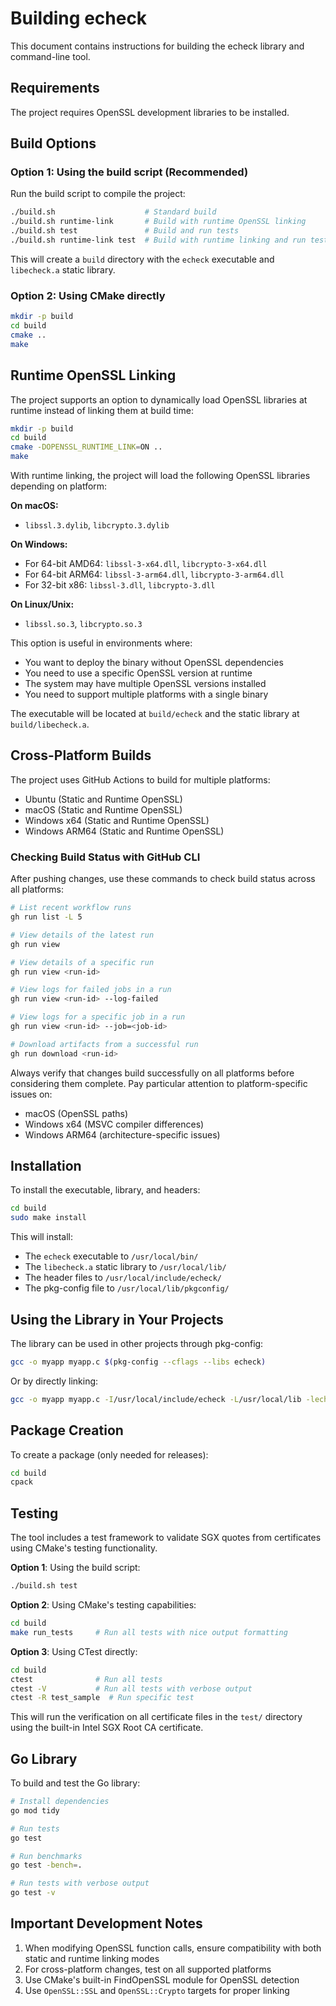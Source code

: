 # Building echeck

This document contains instructions for building the echeck library and command-line tool.

## Requirements

The project requires OpenSSL development libraries to be installed.

## Build Options

### Option 1: Using the build script (Recommended)

Run the build script to compile the project:

```bash
./build.sh                    # Standard build
./build.sh runtime-link       # Build with runtime OpenSSL linking
./build.sh test               # Build and run tests
./build.sh runtime-link test  # Build with runtime linking and run tests
```

This will create a `build` directory with the `echeck` executable and `libecheck.a` static library.

### Option 2: Using CMake directly

```bash
mkdir -p build
cd build
cmake ..
make
```

## Runtime OpenSSL Linking

The project supports an option to dynamically load OpenSSL libraries at runtime instead of linking them at build time:

```bash
mkdir -p build
cd build
cmake -DOPENSSL_RUNTIME_LINK=ON ..
make
```

With runtime linking, the project will load the following OpenSSL libraries depending on platform:

**On macOS:**
- `libssl.3.dylib`, `libcrypto.3.dylib`

**On Windows:**
- For 64-bit AMD64: `libssl-3-x64.dll`, `libcrypto-3-x64.dll`
- For 64-bit ARM64: `libssl-3-arm64.dll`, `libcrypto-3-arm64.dll`
- For 32-bit x86: `libssl-3.dll`, `libcrypto-3.dll`

**On Linux/Unix:**
- `libssl.so.3`, `libcrypto.so.3`

This option is useful in environments where:
- You want to deploy the binary without OpenSSL dependencies
- You need to use a specific OpenSSL version at runtime
- The system may have multiple OpenSSL versions installed
- You need to support multiple platforms with a single binary

The executable will be located at `build/echeck` and the static library at `build/libecheck.a`.

## Cross-Platform Builds

The project uses GitHub Actions to build for multiple platforms:
- Ubuntu (Static and Runtime OpenSSL)
- macOS (Static and Runtime OpenSSL)
- Windows x64 (Static and Runtime OpenSSL)
- Windows ARM64 (Static and Runtime OpenSSL)

### Checking Build Status with GitHub CLI

After pushing changes, use these commands to check build status across all platforms:

```bash
# List recent workflow runs
gh run list -L 5

# View details of the latest run
gh run view

# View details of a specific run
gh run view <run-id>

# View logs for failed jobs in a run
gh run view <run-id> --log-failed

# View logs for a specific job in a run
gh run view <run-id> --job=<job-id>

# Download artifacts from a successful run
gh run download <run-id>
```

Always verify that changes build successfully on all platforms before considering them complete. Pay particular attention to platform-specific issues on:
- macOS (OpenSSL paths)
- Windows x64 (MSVC compiler differences)
- Windows ARM64 (architecture-specific issues)

## Installation

To install the executable, library, and headers:

```bash
cd build
sudo make install
```

This will install:
- The `echeck` executable to `/usr/local/bin/`
- The `libecheck.a` static library to `/usr/local/lib/`
- The header files to `/usr/local/include/echeck/`
- The pkg-config file to `/usr/local/lib/pkgconfig/`

## Using the Library in Your Projects

The library can be used in other projects through pkg-config:

```bash
gcc -o myapp myapp.c $(pkg-config --cflags --libs echeck)
```

Or by directly linking:

```bash
gcc -o myapp myapp.c -I/usr/local/include/echeck -L/usr/local/lib -lecheck -lssl -lcrypto
```

## Package Creation

To create a package (only needed for releases):

```bash
cd build
cpack
```

## Testing

The tool includes a test framework to validate SGX quotes from certificates using CMake's testing functionality.

**Option 1**: Using the build script:
```bash
./build.sh test
```

**Option 2**: Using CMake's testing capabilities:
```bash
cd build
make run_tests     # Run all tests with nice output formatting
```

**Option 3**: Using CTest directly:
```bash
cd build
ctest              # Run all tests
ctest -V           # Run all tests with verbose output
ctest -R test_sample  # Run specific test
```

This will run the verification on all certificate files in the `test/` directory using the built-in Intel SGX Root CA certificate.

## Go Library

To build and test the Go library:

```bash
# Install dependencies
go mod tidy

# Run tests
go test

# Run benchmarks
go test -bench=.

# Run tests with verbose output
go test -v
```

## Important Development Notes

1. When modifying OpenSSL function calls, ensure compatibility with both static and runtime linking modes
2. For cross-platform changes, test on all supported platforms
3. Use CMake's built-in FindOpenSSL module for OpenSSL detection
4. Use `OpenSSL::SSL` and `OpenSSL::Crypto` targets for proper linking